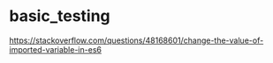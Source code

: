 # basic_testing
https://stackoverflow.com/questions/48168601/change-the-value-of-imported-variable-in-es6

